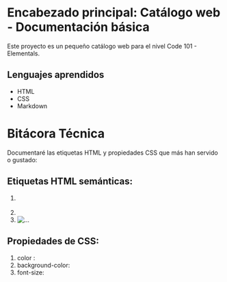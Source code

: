 # Encabezado principal: Catálogo web - Documentación básica
Este proyecto es un pequeño catálogo web para el nivel Code 101 - Elementals.


## Lenguajes aprendidos
- HTML
- CSS
- Markdown

# Bitácora Técnica
Documentaré las etiquetas HTML y propiedades CSS que más han servido o gustado:

## Etiquetas HTML semánticas:
1. <section></section>
2. <ol></ol>
3. <img src="..." alt="...">

## Propiedades de CSS:
1. color :
2. background-color:
3. font-size:



